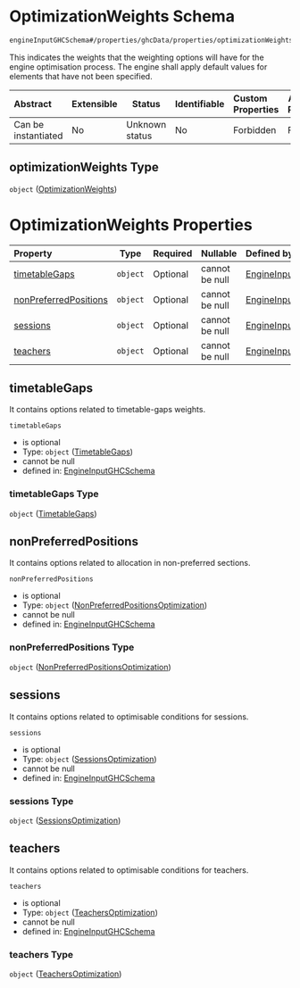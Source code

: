 # OptimizationWeights Schema

```txt
engineInputGHCSchema#/properties/ghcData/properties/optimizationWeights
```

This indicates the weights that the weighting options will have for the engine optimisation process. The engine shall apply default values for elements that have not been specified.


| Abstract            | Extensible | Status         | Identifiable | Custom Properties | Additional Properties | Access Restrictions | Defined In                                                         |
| :------------------ | ---------- | -------------- | ------------ | :---------------- | --------------------- | ------------------- | ------------------------------------------------------------------ |
| Can be instantiated | No         | Unknown status | No           | Forbidden         | Forbidden             | none                | [ghc.schema.json\*](../out/ghc.schema.json "open original schema") |

## optimizationWeights Type

`object` ([OptimizationWeights](ghc-properties-ghcdata-properties-optimizationweights.md))

# OptimizationWeights Properties

| Property                                        | Type     | Required | Nullable       | Defined by                                                                                                                                                                                                                               |
| :---------------------------------------------- | -------- | -------- | -------------- | :--------------------------------------------------------------------------------------------------------------------------------------------------------------------------------------------------------------------------------------- |
| [timetableGaps](#timetablegaps)                 | `object` | Optional | cannot be null | [EngineInputGHCSchema](ghc-properties-ghcdata-properties-optimizationweights-properties-timetablegaps.md "engineInputGHCSchema#/properties/ghcData/properties/optimizationWeights/properties/timetableGaps")                             |
| [nonPreferredPositions](#nonpreferredpositions) | `object` | Optional | cannot be null | [EngineInputGHCSchema](ghc-properties-ghcdata-properties-optimizationweights-properties-nonpreferredpositionsoptimization.md "engineInputGHCSchema#/properties/ghcData/properties/optimizationWeights/properties/nonPreferredPositions") |
| [sessions](#sessions)                           | `object` | Optional | cannot be null | [EngineInputGHCSchema](ghc-properties-ghcdata-properties-optimizationweights-properties-sessionsoptimization.md "engineInputGHCSchema#/properties/ghcData/properties/optimizationWeights/properties/sessions")                           |
| [teachers](#teachers)                           | `object` | Optional | cannot be null | [EngineInputGHCSchema](ghc-properties-ghcdata-properties-optimizationweights-properties-teachersoptimization.md "engineInputGHCSchema#/properties/ghcData/properties/optimizationWeights/properties/teachers")                           |

## timetableGaps

It contains options related to timetable-gaps weights.


`timetableGaps`

-   is optional
-   Type: `object` ([TimetableGaps](ghc-properties-ghcdata-properties-optimizationweights-properties-timetablegaps.md))
-   cannot be null
-   defined in: [EngineInputGHCSchema](ghc-properties-ghcdata-properties-optimizationweights-properties-timetablegaps.md "engineInputGHCSchema#/properties/ghcData/properties/optimizationWeights/properties/timetableGaps")

### timetableGaps Type

`object` ([TimetableGaps](ghc-properties-ghcdata-properties-optimizationweights-properties-timetablegaps.md))

## nonPreferredPositions

It contains options related to allocation in non-preferred sections.


`nonPreferredPositions`

-   is optional
-   Type: `object` ([NonPreferredPositionsOptimization](ghc-properties-ghcdata-properties-optimizationweights-properties-nonpreferredpositionsoptimization.md))
-   cannot be null
-   defined in: [EngineInputGHCSchema](ghc-properties-ghcdata-properties-optimizationweights-properties-nonpreferredpositionsoptimization.md "engineInputGHCSchema#/properties/ghcData/properties/optimizationWeights/properties/nonPreferredPositions")

### nonPreferredPositions Type

`object` ([NonPreferredPositionsOptimization](ghc-properties-ghcdata-properties-optimizationweights-properties-nonpreferredpositionsoptimization.md))

## sessions

It contains options related to optimisable conditions for sessions.


`sessions`

-   is optional
-   Type: `object` ([SessionsOptimization](ghc-properties-ghcdata-properties-optimizationweights-properties-sessionsoptimization.md))
-   cannot be null
-   defined in: [EngineInputGHCSchema](ghc-properties-ghcdata-properties-optimizationweights-properties-sessionsoptimization.md "engineInputGHCSchema#/properties/ghcData/properties/optimizationWeights/properties/sessions")

### sessions Type

`object` ([SessionsOptimization](ghc-properties-ghcdata-properties-optimizationweights-properties-sessionsoptimization.md))

## teachers

It contains options related to optimisable conditions for teachers.


`teachers`

-   is optional
-   Type: `object` ([TeachersOptimization](ghc-properties-ghcdata-properties-optimizationweights-properties-teachersoptimization.md))
-   cannot be null
-   defined in: [EngineInputGHCSchema](ghc-properties-ghcdata-properties-optimizationweights-properties-teachersoptimization.md "engineInputGHCSchema#/properties/ghcData/properties/optimizationWeights/properties/teachers")

### teachers Type

`object` ([TeachersOptimization](ghc-properties-ghcdata-properties-optimizationweights-properties-teachersoptimization.md))
